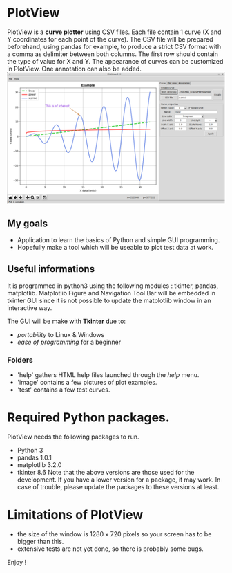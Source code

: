 # PlotView
PlotView is a **curve plotter** using CSV files. Each file contain 1 curve (X and Y coordinates for each point of the curve). The CSV file will be prepared beforehand, using pandas for example, to produce a strict CSV format with a comma as delimiter between both columns. The first row should contain the type of value for X and Y.
The appearance of curves can be customized in PlotView. One annotation can also be added.
![PlotView_example](./image/PlotView_example_1.png)

## My goals
* Application to learn the basics of Python and simple GUI programming.
* Hopefully make a tool which will be useable to plot test data at work.

## Useful informations
It is programmed in python3 using the following modules : tkinter, pandas, matplotlib. Matplotlib Figure and Navigation Tool Bar will be embedded in tkinter GUI since it is not possible to update the matplotlib window in an interactive way.

The GUI will be make with **Tkinter** due to:
* *portability* to Linux & Windows
* *ease of programming* for a beginner

### Folders
* 'help' gathers HTML help files launched through the *help* menu.
* 'image' contains a few pictures of plot examples.
* 'test' contains a few test curves.


# Required Python packages.
PlotView needs the following packages to run.
* Python 3
* pandas 1.0.1
* matplotlib 3.2.0
* tkinter 8.6
Note that the above versions are those used for the development. If you have a lower version for a package, it may work. In case of trouble, please update the packages to these versions at least.

# Limitations of PlotView
* the size of the window is 1280 x 720 pixels so your screen has to be bigger than this.
* extensive tests are not yet done, so there is probably some bugs.

Enjoy !
